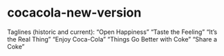 # cocacola-new-version
Taglines (historic and current): “Open Happiness”  “Taste the Feeling”  “It’s the Real Thing”  “Enjoy Coca-Cola”  “Things Go Better with Coke”  “Share a Coke”
